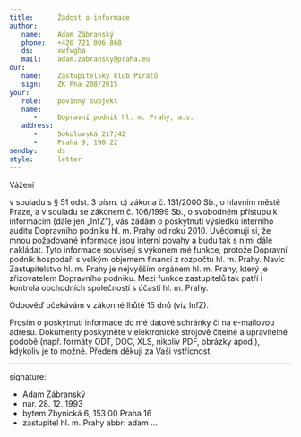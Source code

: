 ```yaml
---
title:      Žádost o informace
author:
   name:    Adam Zábranský
   phone:   +420 721 006 868
   ds:      xwfwgha
   mail:    adam.zabransky@praha.eu
our:
   name:    Zastupitelský klub Pirátů
   sign:    ZK Pha 208/2015
your:
   role:    povinný subjekt
   name:
      -     Dopravní podnik hl. m. Prahy, a.s.
   address:
      -     Sokolovská 217/42
      -     Praha 9, 190 22
sendby:     ds
style:      letter
---
```


Vážení 

v souladu s § 51 odst. 3 písm. c) zákona č. 131/2000 Sb., o hlavním městě Praze, a v souladu se zákonem č. 106/1999 Sb., o svobodném přístupu k informacím (dále jen „InfZ“), vás žádám o poskytnutí výsledků interního auditu Dopravního podniku hl. m. Prahy od roku 2010. Uvědomuji si, že mnou požadované informace jsou interní povahy a budu tak s nimi dále nakládat. Tyto informace souvisejí s výkonem mé funkce, protože Dopravní podnik hospodaří s velkým objemem financí z rozpočtu hl. m. Prahy. Navíc Zastupitelstvo hl. m. Prahy je nejvyšším orgánem hl. m. Prahy, který je zřizovatelem Dopravního podniku. Mezi funkce zastupitelů tak patří i kontrola obchodních společností s účastí hl. m. Prahy.

Odpověď očekávám v zákonné lhůtě 15 dnů (viz InfZ).

Prosím o poskytnutí informace do mé datové schránky či na e-mailovou adresu. Dokumenty poskytněte v elektronické strojově čitelné a upravitelné podobě (např. formáty ODT, DOC, XLS, nikoliv PDF, obrázky apod.), kdykoliv je to možné. Předem děkuji za Vaši vstřícnost.

---
signature:
  - Adam Zábranský
  - nar. 28. 12. 1993
  - bytem Zbynická 6, 153 00 Praha 16
  - zastupitel hl. m. Prahy
abbr:       adam
...
